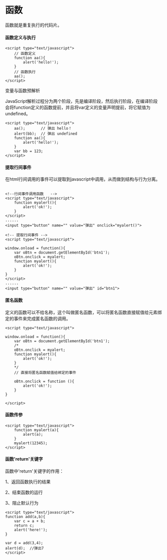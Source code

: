 # 函数

函数就是重复执行的代码片。

#### 函数定义与执行

```
<script type="text/javascript">
    // 函数定义
    function aa(){
        alert('hello!');
    }
    // 函数执行
    aa();
</script>
```


变量与函数预解析 


JavaScript解析过程分为两个阶段，先是编译阶段，然后执行阶段，在编译阶段会将function定义的函数提前，并且将var定义的变量声明提前，将它赋值为undefined。

```
<script type="text/javascript">    
    aa();       // 弹出 hello！
    alert(bb);  // 弹出 undefined
    function aa(){
        alert('hello!');
    }
    var bb = 123;
</script>
```

#### 提取行间事件 

在html行间调用的事件可以提取到javascript中调用，从而做到结构与行为分离。

```

<!--行间事件调用函数   -->
<script type="text/javascript">        
    function myalert(){
        alert('ok!');
    }
</script>
......
<input type="button" name="" value="弹出" onclick="myalert()">

<!-- 提取行间事件 -->
<script type="text/javascript">

window.onload = function(){
    var oBtn = document.getElementById('btn1');
    oBtn.onclick = myalert;
    function myalert(){
        alert('ok!');
    }
}    
</script>
......
<input type="button" name="" value="弹出" id="btn1">
```

#### 匿名函数

定义的函数可以不给名称，这个叫做匿名函数，可以将匿名函数直接赋值给元素绑定的事件来完成匿名函数的调用。


```
<script type="text/javascript">

window.onload = function(){
    var oBtn = document.getElementById('btn1');
    /*
    oBtn.onclick = myalert;
    function myalert(){
        alert('ok!');
    }
    */
    // 直接将匿名函数赋值给绑定的事件

    oBtn.onclick = function (){
        alert('ok!');
    }
}

</script>
```


#### 函数传参
 
```
<script type="text/javascript">
    function myalert(a){
        alert(a);
    }
    myalert(12345);
</script>
```

#### 函数'return'关键字 

函数中'return'关键字的作用：

1、返回函数执行的结果

2、结束函数的运行

3、阻止默认行为

```
<script type="text/javascript">
function add(a,b){
    var c = a + b;
    return c;
    alert('here!');
}

var d = add(3,4);
alert(d);  //弹出7
</script>
```

